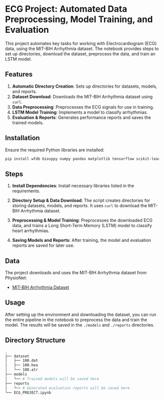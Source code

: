 
# ECG Project: Automated Data Preprocessing, Model Training, and Evaluation

This project automates key tasks for working with Electrocardiogram (ECG) data, using the MIT-BIH Arrhythmia dataset. The notebook provides steps to set up directories, download the dataset, preprocess the data, and train an LSTM model.

## Features
1. **Automatic Directory Creation**: Sets up directories for datasets, models, and reports.
2. **Dataset Download**: Downloads the MIT-BIH Arrhythmia dataset using `curl`.
3. **Data Preprocessing**: Preprocesses the ECG signals for use in training.
4. **LSTM Model Training**: Implements a model to classify arrhythmias.
5. **Evaluation & Reports**: Generates performance reports and saves the trained models.

## Installation

Ensure the required Python libraries are installed:

```bash
pip install wfdb biosppy numpy pandas matplotlib tensorflow scikit-learn fpdf
```

## Steps

1. **Install Dependencies**: Install necessary libraries listed in the requirements.
   
2. **Directory Setup & Data Download**: The script creates directories for storing datasets, models, and reports. It uses `curl` to download the MIT-BIH Arrhythmia dataset.

3. **Preprocessing & Model Training**: Preprocesses the downloaded ECG data, and trains a Long Short-Term Memory (LSTM) model to classify heart arrhythmias.

4. **Saving Models and Reports**: After training, the model and evaluation reports are saved for later use.

## Data

The project downloads and uses the MIT-BIH Arrhythmia dataset from PhysioNet:

- [MIT-BIH Arrhythmia Dataset](https://physionet.org/content/mitdb/1.0.0/)

## Usage

After setting up the environment and downloading the dataset, you can run the entire pipeline in the notebook to preprocess the data and train the model. The results will be saved in the `./models` and `./reports` directories.

## Directory Structure

```bash
.
├── dataset
│   ├── 100.dat
│   ├── 100.hea
│   └── 100.atr
├── models
│   └── # Trained models will be saved here
├── reports
│   └── # Generated evaluation reports will be saved here
└── ECG_PROJECT.ipynb
```
